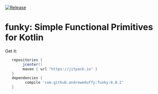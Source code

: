 [![Release](https://jitpack.io/v/andreweduffy/funky.svg?style=flat-square)](https://jitpack.io/#andreweduffy/funky)

funky: Simple Functional Primitives for Kotlin
==============================================

Get it:

```groovy
   repositories {
        jcenter()
        maven { url "https://jitpack.io" }
   }
   dependencies {
         compile 'com.github.andreweduffy:funky:0.0.2'
   }
```
